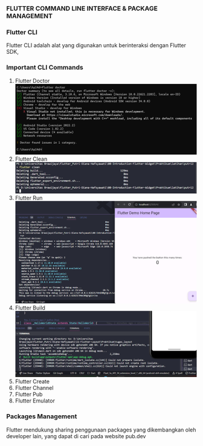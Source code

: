 ### FLUTTER COMMAND LINE INTERFACE & PACKAGE MANAGEMENT

### Flutter CLI
 Flutter CLI adalah alat yang digunakan untuk berinteraksi dengan Flutter SDK,

 ### Important CLI Commands
 1. Flutter Doctor
    ![Flutter doctor](Screenshoot/flutter_doctor.png)
 2. Flutter Clean 
    ![Flutter clean](Screenshoot/soal5-prio1.png)
 3. Flutter Run 
    ![Flutter run](Screenshoot/soal3-prio1.png)
 4. Flutter Build
    ![Flutter run](Screenshoot/flutter_build.png)
 5. Flutter Create
 6. Flutter Channel
 7. Flutter Pub
 8. Flutter Emulator

###  Packages Management

Flutter mendukung sharing penggunaan packages yang dikembangkan oleh developer lain, yang dapat di cari pada website pub.dev
